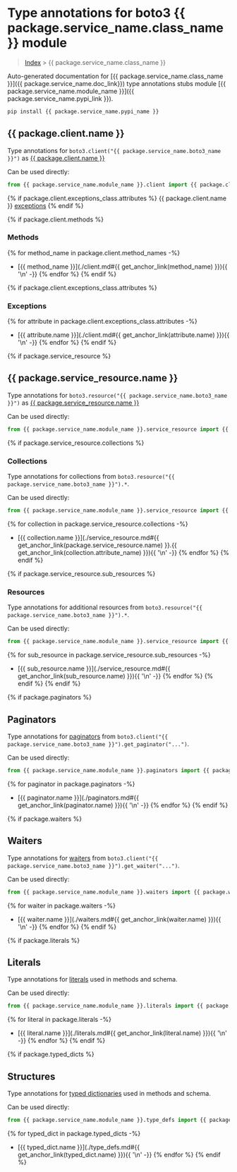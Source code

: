 # Type annotations for boto3 {{ package.service_name.class_name }} module

> [Index](../README.md) > {{ package.service_name.class_name }}

Auto-generated documentation for [{{ package.service_name.class_name }}]({{ package.service_name.doc_link}})
type annotations stubs module [{{ package.service_name.module_name }}]({{ package.service_name.pypi_link }}).

```bash
pip install {{ package.service_name.pypi_name }}
```

## {{ package.client.name }}

Type annotations for  `boto3.client("{{ package.service_name.boto3_name }}")` as [{{ package.client.name }}](./client.md)

Can be used directly:

```python
from {{ package.service_name.module_name }}.client import {{ package.client.name }}
```

{% if package.client.exceptions_class.attributes %}
{{ package.client.name }} [exceptions](./client.md#exceptions)
{% endif %}

{% if package.client.methods %}
### Methods
{% for method_name in package.client.method_names -%}
- [{{ method_name }}](./client.md#{{ get_anchor_link(method_name) }}){{ '\n' -}}
{% endfor %}
{% endif %}

{% if package.client.exceptions_class.attributes %}
### Exceptions
{% for attribute in package.client.exceptions_class.attributes -%}
- [{{ attribute.name }}](./client.md#{{ get_anchor_link(attribute.name) }}){{ '\n' -}}
{% endfor %}
{% endif %}

{% if package.service_resource %}
## {{ package.service_resource.name }}

Type annotations for  `boto3.resource("{{ package.service_name.boto3_name }}")` as [{{ package.service_resource.name }}](./service_resource.md)

Can be used directly:

```python
from {{ package.service_name.module_name }}.service_resource import {{ package.service_resource.name }}
```

{% if package.service_resource.collections %}
### Collections

Type annotations for collections from `boto3.resource("{{ package.service_name.boto3_name }}").*`.

Can be used directly:

```python
from {{ package.service_name.module_name }}.service_resource import {{ package.service_resource.collections[0].name }}, ...
```

{% for collection in package.service_resource.collections -%}
- [{{ collection.name }}](./service_resource.md#{{ get_anchor_link(package.service_resource.name) }}.{{ get_anchor_link(collection.attribute_name) }}){{ '\n' -}}
{% endfor %}
{% endif %}

{% if package.service_resource.sub_resources %}
### Resources

Type annotations for additional resources from `boto3.resource("{{ package.service_name.boto3_name }}").*`.

Can be used directly:

```python
from {{ package.service_name.module_name }}.service_resource import {{ package.service_resource.sub_resources[0].name }}, ...
```

{% for sub_resource in package.service_resource.sub_resources -%}
- [{{ sub_resource.name }}](./service_resource.md#{{ get_anchor_link(sub_resource.name) }}){{ '\n' -}}
{% endfor %}
{% endif %}
{% endif %}

{% if package.paginators %}
## Paginators

Type annotations for [paginators](./paginators.md) from `boto3.client("{{ package.service_name.boto3_name }}").get_paginator("...")`.

Can be used directly:

```python
from {{ package.service_name.module_name }}.paginators import {{ package.paginators[0].name }}, ...
```

{% for paginator in package.paginators -%}
- [{{ paginator.name }}](./paginators.md#{{ get_anchor_link(paginator.name) }}){{ '\n' -}}
{% endfor %}
{% endif %}

{% if package.waiters %}
## Waiters

Type annotations for [waiters](./waiters.md) from `boto3.client("{{ package.service_name.boto3_name }}").get_waiter("...")`.

Can be used directly:

```python
from {{ package.service_name.module_name }}.waiters import {{ package.waiters[0].name }}, ...
```

{% for waiter in package.waiters -%}
- [{{ waiter.name }}](./waiters.md#{{ get_anchor_link(waiter.name) }}){{ '\n' -}}
{% endfor %}
{% endif %}

{% if package.literals %}
## Literals

Type annotations for [literals](./literals.md) used in methods and schema.

Can be used directly:

```python
from {{ package.service_name.module_name }}.literals import {{ package.literals[0].name }}, ...
```

{% for literal in package.literals -%}
- [{{ literal.name }}](./literals.md#{{ get_anchor_link(literal.name) }}){{ '\n' -}}
{% endfor %}
{% endif %}

{% if package.typed_dicts %}
## Structures


Type annotations for [typed dictionaries](./type_defs.md) used in methods and schema.

Can be used directly:

```python
from {{ package.service_name.module_name }}.type_defs import {{ package.typed_dicts[0].name }}, ...
```

{% for typed_dict in package.typed_dicts -%}
- [{{ typed_dict.name }}](./type_defs.md#{{ get_anchor_link(typed_dict.name) }}){{ '\n' -}}
{% endfor %}
{% endif %}